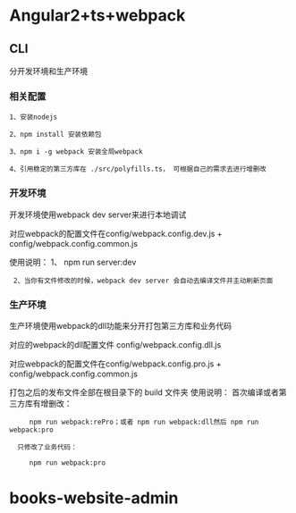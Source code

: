 # Angular2+ts+webpack
## CLI
   分开发环境和生产环境

### 相关配置
    1、安装nodejs

    2、npm install 安装依赖包

    3、npm i -g webpack 安装全局webpack

    4、引用稳定的第三方库在 ./src/polyfills.ts， 可根据自己的需求去进行增删改

### 开发环境
   开发环境使用webpack dev server来进行本地调试

   对应webpack的配置文件在config/webpack.config.dev.js + config/webpack.config.common.js

   使用说明：
     1、 npm run server:dev
     
     2、当你有文件修改的时候，webpack dev server 会自动去编译文件并主动刷新页面

### 生产环境
   生产环境使用webpack的dll功能来分开打包第三方库和业务代码

   对应的webpack的dll配置文件 config/webpack.config.dll.js 

   对应webpack的配置文件在config/webpack.config.pro.js + config/webpack.config.common.js
   
   打包之后的发布文件全部在根目录下的 build 文件夹
   使用说明：
      首次编译或者第三方库有增删改：
      
         npm run webpack:rePro；或者 npm run webpack:dll然后 npm run webpack:pro
      
      只修改了业务代码：
          
         npm run webpack:pro

# books-website-admin

